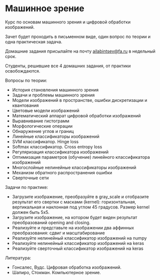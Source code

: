 # Машинное зрение 

Курс по основам машинного зрения и цифровой обработки изображений.  

Зачет будет проходить в письменном виде, один вопрос по теории и одна практическая задача.  

Домашние задания присылайте на почту ailabintsev@fa.ru в недельный срок.  

Студенты, решившие все 4 домашних задания, от практики освобождаются.  

Вопросы по теории:  
- История становления машинного зрения
- Задачи и проблемы машинного зрения
- Модели изображений в пространстве, ошибки дискретизации и квантования
- Цветовые модели изображений
- Математический аппарат цифровой обработки изображений
- Выравнивание гистограмм
- Морфологические операции
- Обнаружение углов и границ
- Линейные классификаторы изображений
- SVM классификатор. Hinge loss
- Softmax классификатор. Cross entropy loss
- Регуляризация классификатора изображений
- Оптимизация параметров (обучение) линейного классификатора изображений
- Многослойные нелинейные классификаторы изображений
- Механизм обратного распространения ошибки
- Сверточные сети

Задачи по практике:
- Загрузите изображение, преобразуйте в gray_scale и отобразите результат его свертки с масками (kernel): горизонтальная, вертикальная и наклонная под углом 45 градусов. Размер kernel должен быть 5х5.
- Загрузите изображение, на котором будет виден результат преобразований opening and closing.
- Реализуйте и представьте на изображении два аффинных преобразования: сдвиг и масштабирование
- Реализуйте нелинейный классификатор изображений на numpy
- Реализуйте нелинейный классификатор изображений на keras
- Реализуйте сверточный классификатор изображений на keras

Литература:  
- Гонсалес, Вудс. Цифровая обработка изображений. 
- Шапиро, Стокман. Компьютерное зрение. 
